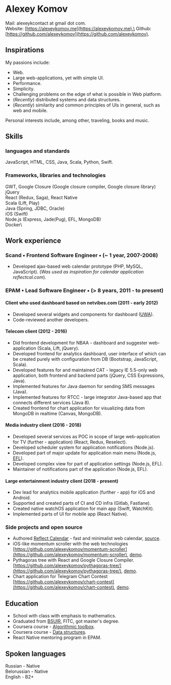 # Alexey Komov
Mail: alexeykcontact at gmail dot com.\
Website: [https://alexeykomov.me](https://alexeykomov.me).\
Github: [https://github.com/alexeykomov](https://github.com/alexeykomov).

## Inspirations
My passions include:
- Web.
- Large web-applications, yet with simple UI.
- Performance.
- Simplicity.
- Challenging problems on the edge of what is possible in Web platform.
- (_Recently_) distributed systems and data structures.
- (_Recently_) similarity and common principles of UIs in general, such as web and mobile.

Personal interests include, among other, traveling, books and music.

## Skills
### languages and standards
JavaScript, HTML, CSS, Java, Scala, Python, Swift.
### Frameworks, libraries and technologies
GWT, Google Closure (Google closure compiler, Google closure library)\
jQuery\
React (Redux, Saga), React Native\
Scala (Lift, Play)\
Java (Spring, JDBC, Oracle)\
iOS (Swift)\
Node.js (Express, Jade(Pug), EFL, MongoDB)\
Docker\

## Work experience
### Scand • Frontend Software Engineer • (~ 1 year, 2007-2008)
- Developed ajax-based web calendar prototype (PHP, MySQL, JavaScript). (_Was used as inspiration for calendar application reflectcal.com_).

### EPAM • Lead Software Engineer • (> 8 years, 2011 - to present)
#### Client who used dashboard based on netvibes.com (2011 - early 2012)
- Developed several widgets and components for dashboard ([UWA](https://uwa.netvibes.com/docs/Uwa/html/index.html)).
- Code-reviewed another developers.
#### Telecom client (2012 - 2016)
- Did frontend development for NBAA - dashboard and suggester web-application (Scala, Lift, jQuery).
- Developed frontend for analytics dashboard, user interface of which can be created purely with configuration from DB (Bootstrap, JavaScript, Scala).
- Developed features for and maintained CAT - legacy IE 5.5-only web application, both frontend and backend parts (jQuery, CSS Expressions, Java).
- Implemented features for Java daemon for sending SMS messages (Java).
- Implemented features for RTCC - large integrator Java-based app that connects different services (Java 8).
- Created frontend for chart application for visualizing data from MongoDB in realtime (Canvas, MongoDB).
#### Media industry client (2016 - 2018)
- Developed several services as POC in scope of large web-application for TV (further - application) (React, Redux, Reselect).
- Developed scheduler system for application notifications (Node.js).
- Developed part of major update for application main menu (Node.js, [EFL](https://www.enlightenment.org/about-efl.md)).
- Developed complex view for part of application settings (Node.js, EFL).
- Maintainer of notifications part of the application (Node.js, EFL).
#### Large entertainment industry client (2018 - present)
- Dev lead for analytics mobile application (further - app) for iOS and Android.
- Supported and created parts of CI and CD infra (Gitlab, Fastlane).
- Created native watchOS application for main app (Swift, WatchKit).
- Implemented parts of UI for mobile app (React Native).

### Side projects and open source
- Authored [Reflect Calendar](https://reflectcal.com) - fast and minimalist web calendar, [source](https://github.com/reflectcal/).
- iOS-like momentum scroller with the web technologies [https://github.com/alexeykomov/momentum-scroller](https://github.com/alexeykomov/momentum-scroller), [demo](https://alexeykomov.me/momentum-scroller-demo/).
- Pythagoras tree with React and Google Closure Compiler. [https://github.com/alexeykomov/pythagoras-tree/](https://github.com/alexeykomov/pythagoras-tree/), [demo](https://alexeykomov.me/pythagoras-tree/).
- Сhart application for Telegram Chart Contest [https://github.com/alexeykomov/chart-contest](https://github.com/alexeykomov/chart-contest), [demo](https://alexeykomov.me/chart-contest/).

## Education
- School with class with emphasis to mathematics.
- Graduated from [BSUIR](https://www.bsuir.by/en/), FITC, got master's degree.
- Coursera course - [Algorithmic toolbox](https://www.coursera.org/learn/algorithmic-toolbox).
- Coursera course - [Data structures](https://www.coursera.org/learn/data-structures).
- React Native mentoring program in EPAM.

## Spoken languages
Russian - Native  
Belorussian - Native  
English - B2+  
